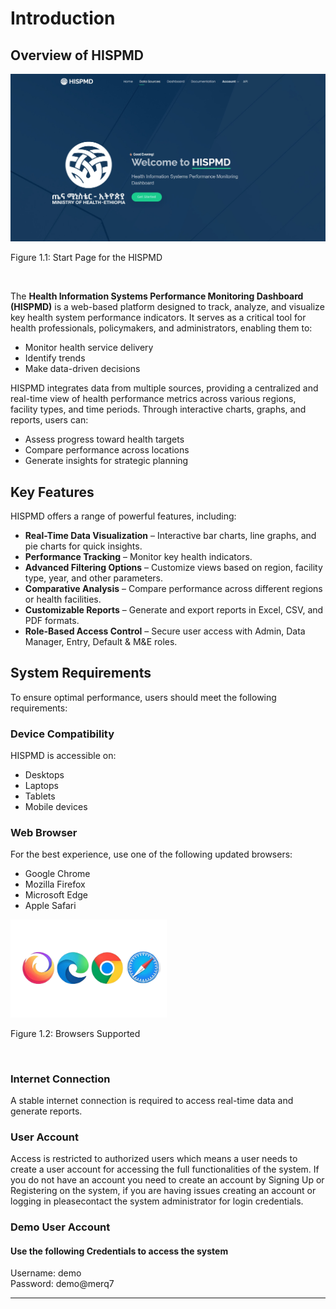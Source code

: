 
# Introduction

## Overview of HISPMD


   <img src="assets/pictures/start_page.jpeg" alt="login page" width="700"/>

Figure 1.1: Start Page for the HISPMD

<br>

The **Health Information Systems Performance Monitoring Dashboard (HISPMD)** is a web-based platform designed to track, analyze, and visualize key health system performance indicators. It serves as a critical tool for health professionals, policymakers, and administrators, enabling them to:

- Monitor health service delivery
- Identify trends
- Make data-driven decisions

HISPMD integrates data from multiple sources, providing a centralized and real-time view of health performance metrics across various regions, facility types, and time periods. Through interactive charts, graphs, and reports, users can:

- Assess progress toward health targets
- Compare performance across locations
- Generate insights for strategic planning

## Key Features

HISPMD offers a range of powerful features, including:

- **Real-Time Data Visualization** – Interactive bar charts, line graphs, and pie charts for quick insights.
- **Performance Tracking** – Monitor key health indicators.
- **Advanced Filtering Options** – Customize views based on region, facility type, year, and other parameters.
- **Comparative Analysis** – Compare performance across different regions or health facilities.
- **Customizable Reports** – Generate and export reports in Excel, CSV, and PDF formats.
- **Role-Based Access Control** – Secure user access with Admin, Data Manager, Entry, Default & M&E roles.

## System Requirements

To ensure optimal performance, users should meet the following requirements:

### Device Compatibility
HISPMD is accessible on:
- Desktops
- Laptops
- Tablets
- Mobile devices

### Web Browser
For the best experience, use one of the following updated browsers:
- Google Chrome
- Mozilla Firefox
- Microsoft Edge
- Apple Safari

<img src="assets/browsers/browsers.png" alt="Ministry of Health Logo" width="250"/>

Figure 1.2: Browsers Supported

<br>

### Internet Connection
A stable internet connection is required to access real-time data and generate reports.

### User Account
Access is restricted to authorized users which means a user needs to create a user account for accessing the full functionalities of the system. If you do not have an account you need to create an account by Signing Up or Registering on the system, if you are having issues creating an account or logging in pleasecontact the system administrator for login credentials.

### Demo User Account
#### Use the following Credentials to access the system
Username: demo
<br>
Password: demo@merq7

---
